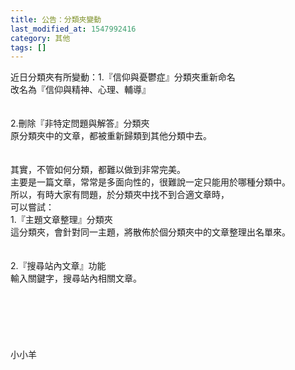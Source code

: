 ```yaml
---
title: 公告：分類夾變動
last_modified_at: 1547992416
category: 其他
tags: []
---
```


<p>近日分類夾有所變動：<!--more-->1.『信仰與憂鬱症』分類夾重新命名<br/>改名為『信仰與精神、心理、輔導』<br/><br/><br/>2.刪除『非特定問題與解答』分類夾<br/>原分類夾中的文章，都被重新歸類到其他分類中去。<br/><br/><br/>其實，不管如何分類，都難以做到非常完美。<br/>主要是一篇文章，常常是多面向性的，很難說一定只能用於哪種分類中。<br/>所以，有時大家有問題，於分類夾中找不到合適文章時，<br/>可以嘗試：<br/>1.『主題文章整理』分類夾<br/>這分類夾，會針對同一主題，將散佈於個分類夾中的文章整理出名單來。<br/><br/><br/>2.『搜尋站內文章』功能<br/>輸入關鍵字，搜尋站內相關文章。<br/><br/><br/><br/><br/><br/><br/>小小羊
</p>